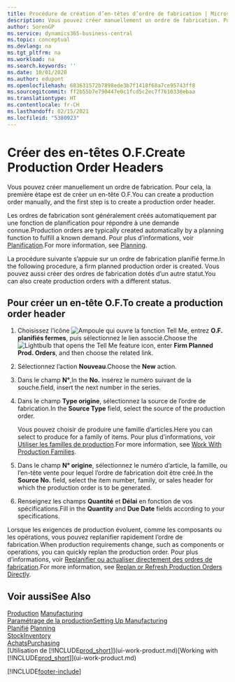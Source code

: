 ```yaml
---
title: Procédure de création d’en-têtes d’ordre de fabrication | Microsoft Docs
description: Vous pouvez créer manuellement un ordre de fabrication. Pour cela, la première étape est de créer un en-tête O.F.
author: SorenGP
ms.service: dynamics365-business-central
ms.topic: conceptual
ms.devlang: na
ms.tgt_pltfrm: na
ms.workload: na
ms.search.keywords: ''
ms.date: 10/01/2020
ms.author: edupont
ms.openlocfilehash: 683631572b7898ede3b7f1418f68a7ce95743ff8
ms.sourcegitcommit: ff2b55b7e790447e0c1fcd5c2ec7f7610338ebaa
ms.translationtype: HT
ms.contentlocale: fr-CH
ms.lasthandoff: 02/15/2021
ms.locfileid: "5380923"
---
```

# <a name="create-production-order-headers"></a><span data-ttu-id="48247-103">Créer des en-têtes O.F.</span><span class="sxs-lookup"><span data-stu-id="48247-103">Create Production Order Headers</span></span>
<span data-ttu-id="48247-104">Vous pouvez créer manuellement un ordre de fabrication. Pour cela, la première étape est de créer un en-tête O.F.</span><span class="sxs-lookup"><span data-stu-id="48247-104">You can create a production order manually, and the first step is to create a production order header.</span></span>

<span data-ttu-id="48247-105">Les ordres de fabrication sont généralement créés automatiquement par une fonction de planification pour répondre à une demande connue.</span><span class="sxs-lookup"><span data-stu-id="48247-105">Production orders are typically created automatically by a planning function to fulfill a known demand.</span></span> <span data-ttu-id="48247-106">Pour plus d’informations, voir [Planification](production-planning.md).</span><span class="sxs-lookup"><span data-stu-id="48247-106">For more information, see [Planning](production-planning.md).</span></span>   

<span data-ttu-id="48247-107">La procédure suivante s’appuie sur un ordre de fabrication planifié ferme.</span><span class="sxs-lookup"><span data-stu-id="48247-107">In the following procedure, a firm planned production order is created.</span></span> <span data-ttu-id="48247-108">Vous pouvez aussi créer des ordres de fabrication dotés d’un autre statut.</span><span class="sxs-lookup"><span data-stu-id="48247-108">You can also create production orders with a different status.</span></span>  

## <a name="to-create-a-production-order-header"></a><span data-ttu-id="48247-109">Pour créer un en-tête O.F.</span><span class="sxs-lookup"><span data-stu-id="48247-109">To create a production order header</span></span>  
1.  <span data-ttu-id="48247-110">Choisissez l’icône ![Ampoule qui ouvre la fonction Tell Me](media/ui-search/search_small.png "Dites-moi ce que vous voulez faire"), entrez **O.F. planifiés fermes**, puis sélectionnez le lien associé.</span><span class="sxs-lookup"><span data-stu-id="48247-110">Choose the ![Lightbulb that opens the Tell Me feature](media/ui-search/search_small.png "Tell me what you want to do") icon, enter **Firm Planned Prod. Orders**, and then choose the related link.</span></span>  
2.  <span data-ttu-id="48247-111">Sélectionnez l’action **Nouveau**.</span><span class="sxs-lookup"><span data-stu-id="48247-111">Choose the **New** action.</span></span>  
3.  <span data-ttu-id="48247-112">Dans le champ **N°**,</span><span class="sxs-lookup"><span data-stu-id="48247-112">In the **No.**</span></span> <span data-ttu-id="48247-113">insérez le numéro suivant de la souche.</span><span class="sxs-lookup"><span data-stu-id="48247-113">field, insert the next number in the series.</span></span>  
4.  <span data-ttu-id="48247-114">Dans le champ **Type origine**, sélectionnez la source de l’ordre de fabrication.</span><span class="sxs-lookup"><span data-stu-id="48247-114">In the **Source Type** field, select the source of the production order.</span></span>

    <span data-ttu-id="48247-115">Vous pouvez choisir de produire une famille d’articles.</span><span class="sxs-lookup"><span data-stu-id="48247-115">Here you can select to produce for a family of items.</span></span> <span data-ttu-id="48247-116">Pour plus d’informations, voir [Utiliser les familles de production](production-how-work-family.md).</span><span class="sxs-lookup"><span data-stu-id="48247-116">For more information, see [Work With Production Families](production-how-work-family.md).</span></span>
5.  <span data-ttu-id="48247-117">Dans le champ **N° origine**, sélectionnez le numéro d’article, la famille, ou l’en-tête vente pour lequel l’ordre de fabrication doit être créé.</span><span class="sxs-lookup"><span data-stu-id="48247-117">In the **Source No.** field, select the item number, family, or sales header for which the production order is to be generated.</span></span>  
6.  <span data-ttu-id="48247-118">Renseignez les champs **Quantité** et **Délai** en fonction de vos spécifications.</span><span class="sxs-lookup"><span data-stu-id="48247-118">Fill in the **Quantity** and **Due Date** fields according to your specifications.</span></span>  

<span data-ttu-id="48247-119">Lorsque les exigences de production évoluent, comme les composants ou les opérations, vous pouvez replanifier rapidement l’ordre de fabrication.</span><span class="sxs-lookup"><span data-stu-id="48247-119">When production requirements change, such as components or operations, you can quickly replan the production order.</span></span> <span data-ttu-id="48247-120">Pour plus d’informations, voir [Replanifier ou actualiser directement des ordres de fabrication](production-how-to-replan-refresh-production-orders.md).</span><span class="sxs-lookup"><span data-stu-id="48247-120">For more information, see [Replan or Refresh Production Orders Directly](production-how-to-replan-refresh-production-orders.md).</span></span> 

## <a name="see-also"></a><span data-ttu-id="48247-121">Voir aussi</span><span class="sxs-lookup"><span data-stu-id="48247-121">See Also</span></span>  
<span data-ttu-id="48247-122">[Production](production-manage-manufacturing.md)  </span><span class="sxs-lookup"><span data-stu-id="48247-122">[Manufacturing](production-manage-manufacturing.md)  </span></span>  
[<span data-ttu-id="48247-123">Paramétrage de la production</span><span class="sxs-lookup"><span data-stu-id="48247-123">Setting Up Manufacturing</span></span>](production-configure-production-processes.md)  
<span data-ttu-id="48247-124">[Planifié](production-planning.md)    </span><span class="sxs-lookup"><span data-stu-id="48247-124">[Planning](production-planning.md)    </span></span>  
[<span data-ttu-id="48247-125">Stock</span><span class="sxs-lookup"><span data-stu-id="48247-125">Inventory</span></span>](inventory-manage-inventory.md)  
[<span data-ttu-id="48247-126">Achats</span><span class="sxs-lookup"><span data-stu-id="48247-126">Purchasing</span></span>](purchasing-manage-purchasing.md)  
<span data-ttu-id="48247-127">[Utilisation de [!INCLUDE[prod_short](includes/prod_short.md)]](ui-work-product.md)</span><span class="sxs-lookup"><span data-stu-id="48247-127">[Working with [!INCLUDE[prod_short](includes/prod_short.md)]](ui-work-product.md)</span></span>


[!INCLUDE[footer-include](includes/footer-banner.md)]